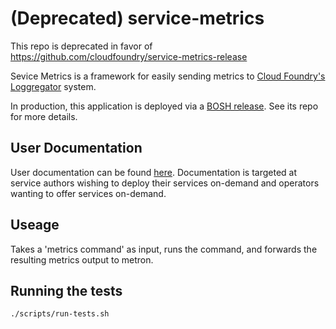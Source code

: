 # (Deprecated) service-metrics

This repo is deprecated in favor of https://github.com/cloudfoundry/service-metrics-release

Sevice Metrics is a framework for easily sending metrics to [Cloud Foundry's Loggregator](https://github.com/cloudfoundry/loggregator) system.

In production, this application is deployed via a [BOSH release](https://github.com/cloudfoundry/service-metrics-release). See its repo for more details.

## User Documentation

User documentation can be found [here](https://docs.pivotal.io/svc-sdk/service-metrics). Documentation is targeted at service authors wishing to deploy their services on-demand and operators wanting to offer services on-demand.

## Useage

Takes a 'metrics command' as input, runs the command, and forwards the resulting metrics output to metron.

## Running the tests

`./scripts/run-tests.sh`
